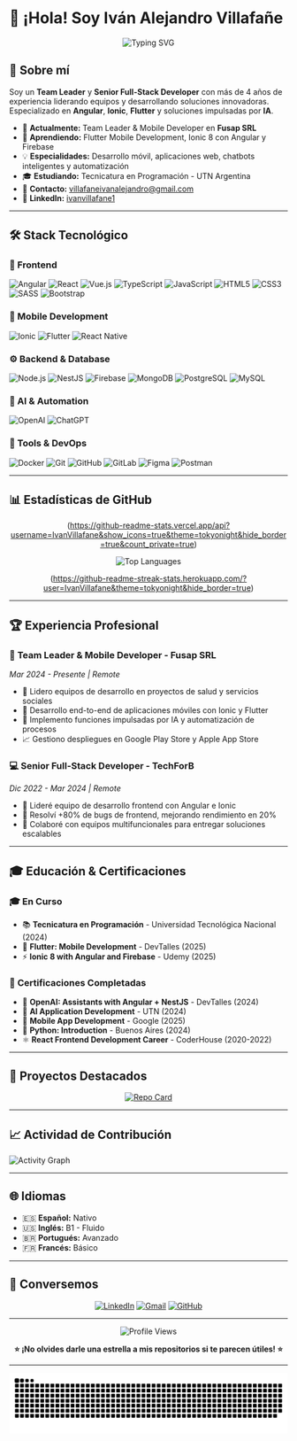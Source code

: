 # 👋 ¡Hola! Soy Iván Alejandro Villafañe

<div align="center">
  
  ![Typing SVG](https://readme-typing-svg.herokuapp.com?font=Fira+Code&pause=1000&color=2196F3&center=true&vCenter=true&width=435&lines=Team+Leader+%26+Full-Stack+Developer;Angular+%7C+Ionic+%7C+Flutter+Expert;AI-Driven+Solutions+Specialist;From+Buenos+Aires%2C+Argentina+🇦🇷)
  
</div>

## 🚀 Sobre mí

Soy un **Team Leader** y **Senior Full-Stack Developer** con más de 4 años de experiencia liderando equipos y desarrollando soluciones innovadoras. Especializado en **Angular**, **Ionic**, **Flutter** y soluciones impulsadas por **IA**.

- 🎯 **Actualmente:** Team Leader & Mobile Developer en **Fusap SRL**
- 🌱 **Aprendiendo:** Flutter Mobile Development, Ionic 8 con Angular y Firebase
- 💡 **Especialidades:** Desarrollo móvil, aplicaciones web, chatbots inteligentes y automatización
- 🎓 **Estudiando:** Tecnicatura en Programación - UTN Argentina
- 📧 **Contacto:** [villafaneivanalejandro@gmail.com](mailto:villafaneivanalejandro@gmail.com)
- 📱 **LinkedIn:** [ivanvillafane1](https://www.linkedin.com/in/ivanvillafane1/)

---

## 🛠️ Stack Tecnológico

### 🎨 Frontend
![Angular](https://img.shields.io/badge/Angular-DD0031?style=for-the-badge&logo=angular&logoColor=white)
![React](https://img.shields.io/badge/React-20232A?style=for-the-badge&logo=react&logoColor=61DAFB)
![Vue.js](https://img.shields.io/badge/Vue.js-35495E?style=for-the-badge&logo=vue.js&logoColor=4FC08D)
![TypeScript](https://img.shields.io/badge/TypeScript-007ACC?style=for-the-badge&logo=typescript&logoColor=white)
![JavaScript](https://img.shields.io/badge/JavaScript-F7DF1E?style=for-the-badge&logo=javascript&logoColor=black)
![HTML5](https://img.shields.io/badge/HTML5-E34F26?style=for-the-badge&logo=html5&logoColor=white)
![CSS3](https://img.shields.io/badge/CSS3-1572B6?style=for-the-badge&logo=css3&logoColor=white)
![SASS](https://img.shields.io/badge/SASS-hotpink.svg?style=for-the-badge&logo=SASS&logoColor=white)
![Bootstrap](https://img.shields.io/badge/Bootstrap-563D7C?style=for-the-badge&logo=bootstrap&logoColor=white)

### 📱 Mobile Development
![Ionic](https://img.shields.io/badge/Ionic-3880FF?style=for-the-badge&logo=ionic&logoColor=white)
![Flutter](https://img.shields.io/badge/Flutter-02569B?style=for-the-badge&logo=flutter&logoColor=white)
![React Native](https://img.shields.io/badge/React_Native-20232A?style=for-the-badge&logo=react&logoColor=61DAFB)

### ⚙️ Backend & Database
![Node.js](https://img.shields.io/badge/Node.js-43853D?style=for-the-badge&logo=node.js&logoColor=white)
![NestJS](https://img.shields.io/badge/nestjs-%23E0234E.svg?style=for-the-badge&logo=nestjs&logoColor=white)
![Firebase](https://img.shields.io/badge/Firebase-039BE5?style=for-the-badge&logo=Firebase&logoColor=white)
![MongoDB](https://img.shields.io/badge/MongoDB-4EA94B?style=for-the-badge&logo=mongodb&logoColor=white)
![PostgreSQL](https://img.shields.io/badge/PostgreSQL-316192?style=for-the-badge&logo=postgresql&logoColor=white)
![MySQL](https://img.shields.io/badge/MySQL-005C84?style=for-the-badge&logo=mysql&logoColor=white)

### 🤖 AI & Automation
![OpenAI](https://img.shields.io/badge/OpenAI-412991?style=for-the-badge&logo=openai&logoColor=white)
![ChatGPT](https://img.shields.io/badge/chatGPT-74aa9c?style=for-the-badge&logo=openai&logoColor=white)

### 🔧 Tools & DevOps
![Docker](https://img.shields.io/badge/Docker-2496ED?style=for-the-badge&logo=docker&logoColor=white)
![Git](https://img.shields.io/badge/GIT-E44C30?style=for-the-badge&logo=git&logoColor=white)
![GitHub](https://img.shields.io/badge/GitHub-100000?style=for-the-badge&logo=github&logoColor=white)
![GitLab](https://img.shields.io/badge/GitLab-330F63?style=for-the-badge&logo=gitlab&logoColor=white)
![Figma](https://img.shields.io/badge/Figma-F24E1E?style=for-the-badge&logo=figma&logoColor=white)
![Postman](https://img.shields.io/badge/Postman-FF6C37?style=for-the-badge&logo=postman&logoColor=white)

---

## 📊 Estadísticas de GitHub

<div align="center">
  
  (https://github-readme-stats.vercel.app/api?username=IvanVillafane&show_icons=true&theme=tokyonight&hide_border=true&count_private=true)
  
  ![Top Languages](https://github-readme-stats.vercel.app/api/top-langs/?username=IvanVillafane&layout=compact&theme=tokyonight&hide_border=true)
  
  (https://github-readme-streak-stats.herokuapp.com/?user=IvanVillafane&theme=tokyonight&hide_border=true)
  
</div>

---

## 🏆 Experiencia Profesional

### 🎯 **Team Leader & Mobile Developer** - Fusap SRL 
*Mar 2024 - Presente | Remote*
- 👥 Lidero equipos de desarrollo en proyectos de salud y servicios sociales
- 📱 Desarrollo end-to-end de aplicaciones móviles con Ionic y Flutter
- 🚀 Implemento funciones impulsadas por IA y automatización de procesos
- 📈 Gestiono despliegues en Google Play Store y Apple App Store

### 💻 **Senior Full-Stack Developer** - TechForB
*Dic 2022 - Mar 2024 | Remote*
- 🔧 Lideré equipo de desarrollo frontend con Angular e Ionic
- 🐛 Resolví +80% de bugs de frontend, mejorando rendimiento en 20%
- 🤝 Colaboré con equipos multifuncionales para entregar soluciones escalables

---

## 🎓 Educación & Certificaciones

### 🎓 **En Curso**
- 📚 **Tecnicatura en Programación** - Universidad Tecnológica Nacional (2024)
- 📱 **Flutter: Mobile Development** - DevTalles (2025)
- ⚡ **Ionic 8 with Angular and Firebase** - Udemy (2025)

### 🏅 **Certificaciones Completadas**
- 🤖 **OpenAI: Assistants with Angular + NestJS** - DevTalles (2024)
- 🧠 **AI Application Development** - UTN (2024)
- 📱 **Mobile App Development** - Google (2025)
- 🐍 **Python: Introduction** - Buenos Aires (2024)
- ⚛️ **React Frontend Development Career** - CoderHouse (2020-2022)

---

## 🌟 Proyectos Destacados

<div align="center">
  
  [![Repo Card](https://github-readme-stats.vercel.app/api/pin/?username=IvanVillafane&repo=repo-name&theme=tokyonight&hide_border=true)](https://github.com/IvanVillafane)
  
</div>

---

## 📈 Actividad de Contribución

![Activity Graph](https://github-readme-activity-graph.vercel.app/graph?username=IvanVillafane&theme=tokyo-night&hide_border=true&area=true)

---

## 🌐 Idiomas

- 🇪🇸 **Español:** Nativo
- 🇺🇸 **Inglés:** B1 - Fluido
- 🇧🇷 **Portugués:** Avanzado
- 🇫🇷 **Francés:** Básico

---

## 💬 Conversemos

<div align="center">
  
  [![LinkedIn](https://img.shields.io/badge/LinkedIn-0077B5?style=for-the-badge&logo=linkedin&logoColor=white)](https://www.linkedin.com/in/ivanvillafane1/)
  [![Gmail](https://img.shields.io/badge/Gmail-D14836?style=for-the-badge&logo=gmail&logoColor=white)](mailto:villafaneivanalejandro@gmail.com)
  [![GitHub](https://img.shields.io/badge/GitHub-100000?style=for-the-badge&logo=github&logoColor=white)](https://github.com/IvanVillafane)
  
</div>

---

<div align="center">
  
  ![Profile Views](https://komarev.com/ghpvc/?username=IvanVillafane&color=2196F3&style=for-the-badge)
  
  **⭐ ¡No olvides darle una estrella a mis repositorios si te parecen útiles! ⭐**
  
</div>

---

<div align="center">
  <img src="https://raw.githubusercontent.com/platane/snk/output/github-contribution-grid-snake-dark.svg" alt="Snake animation" />
</div>
